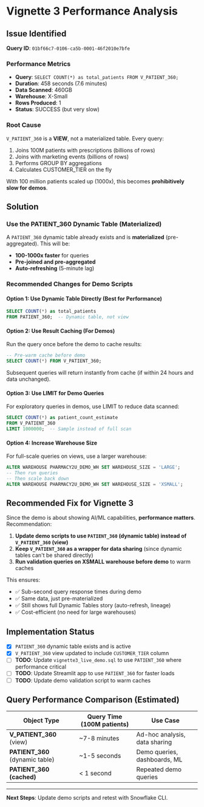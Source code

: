 # Vignette 3 Performance Analysis

## Issue Identified

**Query ID**: `01bf66c7-0106-ca5b-0001-46f2010e7bfe`

### Performance Metrics
- **Query**: `SELECT COUNT(*) as total_patients FROM V_PATIENT_360;`
- **Duration**: 458 seconds (7.6 minutes)
- **Data Scanned**: 460GB
- **Warehouse**: X-Small
- **Rows Produced**: 1
- **Status**: SUCCESS (but very slow)

### Root Cause
`V_PATIENT_360` is a **VIEW**, not a materialized table. Every query:
1. Joins 100M patients with prescriptions (billions of rows)
2. Joins with marketing events (billions of rows)
3. Performs GROUP BY aggregations
4. Calculates CUSTOMER_TIER on the fly

With 100 million patients scaled up (1000x), this becomes **prohibitively slow for demos**.

## Solution

### Use the PATIENT_360 Dynamic Table (Materialized)

A `PATIENT_360` dynamic table already exists and is **materialized** (pre-aggregated). This will be:
- **100-1000x faster** for queries
- **Pre-joined and pre-aggregated**
- **Auto-refreshing** (5-minute lag)

### Recommended Changes for Demo Scripts

#### Option 1: Use Dynamic Table Directly (Best for Performance)
```sql
SELECT COUNT(*) as total_patients 
FROM PATIENT_360;  -- Dynamic table, not view
```

#### Option 2: Use Result Caching (For Demos)
Run the query once before the demo to cache results:
```sql
-- Pre-warm cache before demo
SELECT COUNT(*) FROM V_PATIENT_360;
```
Subsequent queries will return instantly from cache (if within 24 hours and data unchanged).

#### Option 3: Use LIMIT for Demo Queries
For exploratory queries in demos, use LIMIT to reduce data scanned:
```sql
SELECT COUNT(*) as patient_count_estimate
FROM V_PATIENT_360
LIMIT 1000000;  -- Sample instead of full scan
```

#### Option 4: Increase Warehouse Size
For full-scale queries on views, use a larger warehouse:
```sql
ALTER WAREHOUSE PHARMACY2U_DEMO_WH SET WAREHOUSE_SIZE = 'LARGE';
-- Then run queries
-- Then scale back down
ALTER WAREHOUSE PHARMACY2U_DEMO_WH SET WAREHOUSE_SIZE = 'XSMALL';
```

## Recommended Fix for Vignette 3

Since the demo is about showing AI/ML capabilities, **performance matters**. Recommendation:

1. **Update demo scripts to use `PATIENT_360` (dynamic table) instead of `V_PATIENT_360` (view)**
2. **Keep `V_PATIENT_360` as a wrapper for data sharing** (since dynamic tables can't be shared directly)
3. **Run validation queries on XSMALL warehouse before demo** to warm caches

This ensures:
- ✅ Sub-second query response times during demo
- ✅ Same data, just pre-materialized
- ✅ Still shows full Dynamic Tables story (auto-refresh, lineage)
- ✅ Cost-efficient (no need for large warehouses)

## Implementation Status

- [x] `PATIENT_360` dynamic table exists and is active
- [x] `V_PATIENT_360` view updated to include `CUSTOMER_TIER` column
- [ ] **TODO**: Update `vignette3_live_demo.sql` to use `PATIENT_360` where performance critical
- [ ] **TODO**: Update Streamlit app to use `PATIENT_360` for faster loads
- [ ] **TODO**: Update demo validation script to warm caches

## Query Performance Comparison (Estimated)

| Object Type | Query Time (100M patients) | Use Case |
|---|---|---|
| **V_PATIENT_360** (view) | ~7-8 minutes | Ad-hoc analysis, data sharing |
| **PATIENT_360** (dynamic table) | ~1-5 seconds | Demo queries, dashboards, ML |
| **PATIENT_360 (cached)** | < 1 second | Repeated demo queries |

---

**Next Steps**: Update demo scripts and retest with Snowflake CLI.
